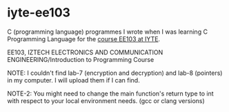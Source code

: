 # iyte-ee103
C (programming language) programmes I wrote when I was learning C Programming Language for the [course EE103 at IYTE](https://eee.iyte.edu.tr/wp-content/uploads/sites/88/2022/05/Ders-i%C3%A7erikleri-IngilizceECTS.pdf).

EE103, IZTECH ELECTRONICS AND COMMUNICATION ENGINEERING/Introduction to Programming Course

NOTE: I couldn't find lab-7 (encryption and decryption) and lab-8 (pointers) in my computer. I will upload them if I can find.

NOTE-2: You might need to change the main function's return type to int with respect to your local environment needs. (gcc or clang versions)
